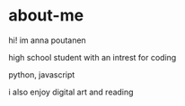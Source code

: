 # about-me

hi! im anna poutanen

high school student with an intrest for coding

python, javascript

i also enjoy digital art and reading
